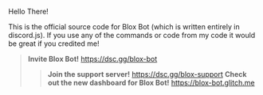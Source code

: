 Hello There! 

This is the official source code for Blox Bot (which is written entirely in discord.js). If you use any of the commands or code from my code it would be great if you credited me!

>**Invite Blox Bot!**
https://dsc.gg/blox-bot
>
>>**Join the support server!**
https://dsc.gg/blox-support
>>**Check out the new dashboard for Blox Bot!**
https://blox-bot.glitch.me

